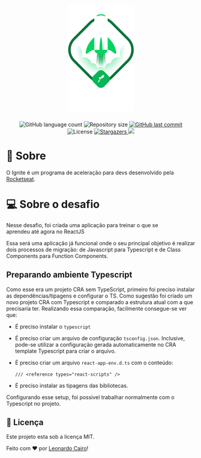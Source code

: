 <h1 align="center">
    <img alt="Ignite ReactJS" title="Ignite ReactJS" src="./.github/ignite.png" />
</h1>

<p align="center">
  <img alt="GitHub language count" src="https://img.shields.io/github/languages/count/leocairos/ignite-desafio-reactjs-refactoring-classes-ts?color=%2304D361">

  <img alt="Repository size" src="https://img.shields.io/github/repo-size/leocairos/ignite-desafio-reactjs-refactoring-classes-ts">

  <a href="https://github.com//leocairos/ignite-desafio-reactjs-refactoring-classes-ts/commits/master">
    <img alt="GitHub last commit" src="https://img.shields.io/github/last-commit/leocairos/ignite-desafio-reactjs-refactoring-classes-ts">
  </a>

  <img alt="License" src="https://img.shields.io/badge/license-MIT-brightgreen">
   <a href="https://github.com/leocairos/ignite-desafio-reactjs-refactoring-classes-ts/stargazers">
    <img alt="Stargazers" src="https://img.shields.io/github/stars/leocairos/ignite-desafio-reactjs-refactoring-classes-ts?style=social">
  </a>

  <a href="https://www.linkedin.com/in/leonardo-sampaio-cairo-54a74756/">
    <img src="https://img.shields.io/badge/LinkedIn-blue?style=flat&logo=linkedin&labelColor=blue">
  </a>
</p>

# 🚀 Sobre

O Ignite é um programa de aceleração para devs desenvolvido pela [Rocketseat](https://rocketseat.com.br/).


# 💻 Sobre o desafio

Nesse desafio, foi criada uma aplicação para treinar o que se aprendeu até agora no ReactJS

Essa será uma aplicação já funcional onde o seu principal objetivo é realizar dois processos de migração: de Javascript para Typescript e de Class Components para Function Components.


## Preparando ambiente Typescript

Como esse era um projeto CRA sem TypeScript, primeiro foi preciso instalar as dependências/tipagens e configurar o TS. Como sugestão foi criado um novo projeto CRA com Typescript e comparado a estrutura atual com a que precisaria ter. Realizando essa comparação, facilmente consegue-se ver que:

- É preciso instalar o `typescript`
- É preciso criar um arquivo de configuração `tsconfig.json`. Inclusive, pode-se utilizar a configuração gerada automaticamente no CRA template Typescript para criar o arquivo.
- É preciso criar um arquivo `react-app-env.d.ts` com o conteúdo:

  ```tsx
  /// <reference types="react-scripts" />
  ```

- É preciso instalar as tipagens das bibliotecas.

Configurando esse setup, foi possivel trabalhar normalmente com o Typescript no projeto.


## 📝 Licença

Este projeto esta sob a licença MIT.

Feito com ❤️ por [Leonardo Cairo](https://www.linkedin.com/in/leonardo-sampaio-cairo-54a74756/)!
